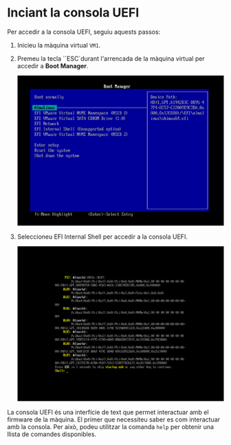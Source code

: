# Inciant la consola UEFI

Per accedir a la consola UEFI, seguiu aquests passos:

1. Inicieu la màquina virtual `VM1`.
2. Premeu la tecla ``ESC`durant l'arrencada de la màquina virtual per accedir a **Boot Manager**.

    ![Boot Manager](../figures/UEFI/BootManager.png)

3. Seleccioneu EFI Internal Shell per accedir a la consola UEFI.

    ![EFI Internal Shell](../figures/UEFI/UEFIShell.png)

La consola UEFI és una interfície de text que permet interactuar amb el firmware de la màquina. El primer que necessiteu saber es com interactuar amb la consola. Per això, podeu utilitzar la comanda `help` per obtenir una llista de comandes disponibles.
